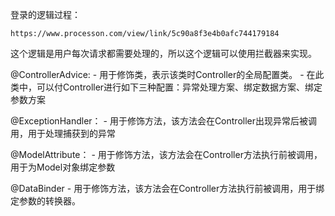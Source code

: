 登录的逻辑过程：
```
https://www.processon.com/view/link/5c90a8f3e4b0afc744179184
```
这个逻辑是用户每次请求都需要处理的，所以这个逻辑可以使用拦截器来实现。

@ControllerAdvice:
    - 用于修饰类，表示该类时Controller的全局配置类。
    - 在此类中，可以付Controller进行如下三种配置：异常处理方案、绑定数据方案、绑定参数方案

@ExceptionHandler：
    - 用于修饰方法，该方法会在Controller出现异常后被调用，用于处理捕获到的异常

@ModelAttribute：
    - 用于修饰方法，该方法会在Controller方法执行前被调用，用于为Model对象绑定参数

@DataBinder
    - 用于修饰方法，该方法会在Controller方法执行前被调用，用于绑定参数的转换器。